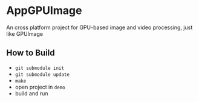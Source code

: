 # AppGPUImage
An cross platform project for GPU-based image and video processing, just like GPUImage

## How to Build
* `git submodule init`
* `git submodule update`
* `make`
* open project in `demo`
* build and run
